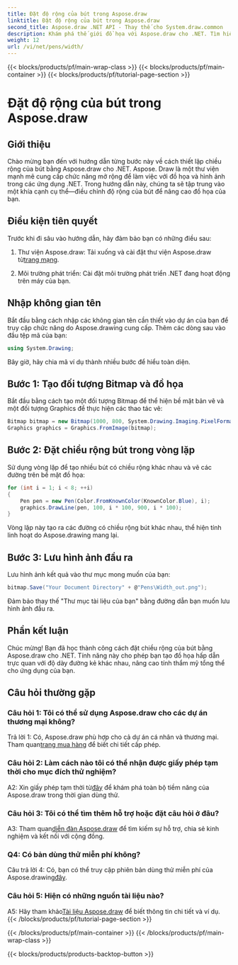 ```yaml
---
title: Đặt độ rộng của bút trong Aspose.draw
linktitle: Đặt độ rộng của bút trong Aspose.draw
second_title: Aspose.draw .NET API - Thay thế cho System.draw.common
description: Khám phá thế giới đồ họa với Aspose.draw cho .NET. Tìm hiểu cách thiết lập độ rộng bút một cách linh hoạt để có hình ảnh tuyệt đẹp. Bắt đầu với hướng dẫn từng bước của chúng tôi.
weight: 12
url: /vi/net/pens/width/
---
```


{{< blocks/products/pf/main-wrap-class >}}
{{< blocks/products/pf/main-container >}}
{{< blocks/products/pf/tutorial-page-section >}}

# Đặt độ rộng của bút trong Aspose.draw

## Giới thiệu

Chào mừng bạn đến với hướng dẫn từng bước này về cách thiết lập chiều rộng của bút bằng Aspose.draw cho .NET. Aspose. Draw là một thư viện mạnh mẽ cung cấp chức năng mở rộng để làm việc với đồ họa và hình ảnh trong các ứng dụng .NET. Trong hướng dẫn này, chúng ta sẽ tập trung vào một khía cạnh cụ thể—điều chỉnh độ rộng của bút để nâng cao đồ họa của bạn.

## Điều kiện tiên quyết

Trước khi đi sâu vào hướng dẫn, hãy đảm bảo bạn có những điều sau:

1.  Thư viện Aspose.draw: Tải xuống và cài đặt thư viện Aspose.draw từ[trang mạng](https://releases.aspose.com/drawing/net/).

2. Môi trường phát triển: Cài đặt môi trường phát triển .NET đang hoạt động trên máy của bạn.

## Nhập không gian tên

Bắt đầu bằng cách nhập các không gian tên cần thiết vào dự án của bạn để truy cập chức năng do Aspose.drawing cung cấp. Thêm các dòng sau vào đầu tệp mã của bạn:

```csharp
using System.Drawing;
```

Bây giờ, hãy chia mã ví dụ thành nhiều bước để hiểu toàn diện.

## Bước 1: Tạo đối tượng Bitmap và đồ họa

Bắt đầu bằng cách tạo một đối tượng Bitmap để thể hiện bề mặt bản vẽ và một đối tượng Graphics để thực hiện các thao tác vẽ:

```csharp
Bitmap bitmap = new Bitmap(1000, 800, System.Drawing.Imaging.PixelFormat.Format32bppPArgb);
Graphics graphics = Graphics.FromImage(bitmap);
```

## Bước 2: Đặt chiều rộng bút trong vòng lặp

Sử dụng vòng lặp để tạo nhiều bút có chiều rộng khác nhau và vẽ các đường trên bề mặt đồ họa:

```csharp
for (int i = 1; i < 8; ++i)
{
    Pen pen = new Pen(Color.FromKnownColor(KnownColor.Blue), i);
    graphics.DrawLine(pen, 100, i * 100, 900, i * 100);
}
```

Vòng lặp này tạo ra các đường có chiều rộng bút khác nhau, thể hiện tính linh hoạt do Aspose.drawing mang lại.

## Bước 3: Lưu hình ảnh đầu ra

Lưu hình ảnh kết quả vào thư mục mong muốn của bạn:

```csharp
bitmap.Save("Your Document Directory" + @"Pens\Width_out.png");
```

Đảm bảo thay thế "Thư mục tài liệu của bạn" bằng đường dẫn bạn muốn lưu hình ảnh đầu ra.

## Phần kết luận

Chúc mừng! Bạn đã học thành công cách đặt chiều rộng của bút bằng Aspose.draw cho .NET. Tính năng này cho phép bạn tạo đồ họa hấp dẫn trực quan với độ dày đường kẻ khác nhau, nâng cao tính thẩm mỹ tổng thể cho ứng dụng của bạn.

## Câu hỏi thường gặp

### Câu hỏi 1: Tôi có thể sử dụng Aspose.draw cho các dự án thương mại không?

 Trả lời 1: Có, Aspose.draw phù hợp cho cả dự án cá nhân và thương mại. Tham quan[trang mua hàng](https://purchase.aspose.com/buy) để biết chi tiết cấp phép.

### Câu hỏi 2: Làm cách nào tôi có thể nhận được giấy phép tạm thời cho mục đích thử nghiệm?

 A2: Xin giấy phép tạm thời từ[đây](https://purchase.aspose.com/temporary-license/) để khám phá toàn bộ tiềm năng của Aspose.draw trong thời gian dùng thử.

### Câu hỏi 3: Tôi có thể tìm thêm hỗ trợ hoặc đặt câu hỏi ở đâu?

 A3: Tham quan[diễn đàn Aspose.draw](https://forum.aspose.com/c/diagram/17) để tìm kiếm sự hỗ trợ, chia sẻ kinh nghiệm và kết nối với cộng đồng.

### Q4: Có bản dùng thử miễn phí không?

 Câu trả lời 4: Có, bạn có thể truy cập phiên bản dùng thử miễn phí của Aspose.drawing[đây](https://releases.aspose.com/).

### Câu hỏi 5: Hiện có những nguồn tài liệu nào?

 A5: Hãy tham khảo[Tài liệu Aspose.draw](https://reference.aspose.com/drawing/net/) để biết thông tin chi tiết và ví dụ.
{{< /blocks/products/pf/tutorial-page-section >}}

{{< /blocks/products/pf/main-container >}}
{{< /blocks/products/pf/main-wrap-class >}}

{{< blocks/products/products-backtop-button >}}
